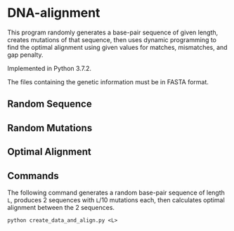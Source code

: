 # DNA-alignment

This program randomly generates a base-pair sequence of given length, creates mutations of that sequence, then uses dynamic programming to find the optimal alignment using given values for matches, mismatches, and gap penalty. 

Implemented in Python 3.7.2.

The files containing the genetic information must be in FASTA format.

## Random Sequence


## Random Mutations


## Optimal Alignment


## Commands
The following command generates a random base-pair sequence of length `L`, produces 2 sequences with `L`/10 mutations each, then calculates optimal alignment between the 2 sequences.
```
python create_data_and_align.py <L>
```
